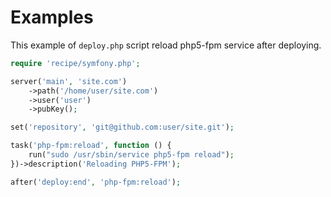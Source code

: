 # Examples

This example of `deploy.php` script reload php5-fpm service after deploying.

~~~ php
require 'recipe/symfony.php';

server('main', 'site.com')
    ->path('/home/user/site.com')
    ->user('user')
    ->pubKey();

set('repository', 'git@github.com:user/site.git');

task('php-fpm:reload', function () {
	run("sudo /usr/sbin/service php5-fpm reload");
})->description('Reloading PHP5-FPM');

after('deploy:end', 'php-fpm:reload');
~~~
